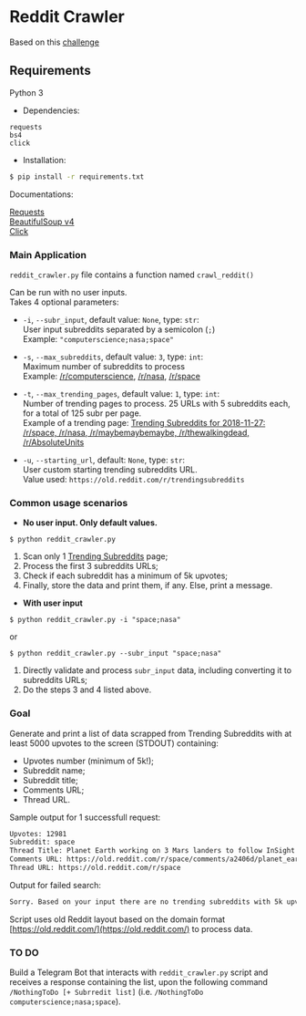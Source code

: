 # Reddit Crawler  

Based on this [challenge](https://github.com/idwall/desafios/tree/master/crawlers)

## Requirements  

Python 3  

- Dependencies:  

`requests`  
`bs4`  
`click`  

- Installation:

```bash
$ pip install -r requirements.txt
```

Documentations:

[Requests](http://docs.python-requests.org/en/master/)  
[BeautifulSoup v4](http://www.crummy.com/software/BeautifulSoup/bs4/doc/)  
[Click](https://click.palletsprojects.com/en/7.x/#documentation)  

### Main Application  

`reddit_crawler.py` file contains a function named `crawl_reddit()`

Can be run with no user inputs.  
Takes 4 optional parameters:  

- `-i`, `--subr_input`, default value: `None`, type: `str`:  
    User input subreddits separated by a semicolon (`;`)  
    Example: `"computerscience;nasa;space"`  
  
- `-s`, `--max_subreddits`, default value: `3`, type: `int`:  
    Maximum number of subreddits to process  
    Example: [/r/computerscience](https://www.reddit.com/r/computerscience), [/r/nasa](https://www.reddit.com/r/nasa), [/r/space](https://www.reddit.com/r/space/)  
  
- `-t`, `--max_trending_pages`, default value: `1`, type: `int`:  
    Number of trending pages to process. 25 URLs with 5 subreddits each, for a total of 125 subr per page.  
    Example of a trending page: [Trending Subreddits for 2018-11-27: /r/space, /r/nasa, /r/maybemaybemaybe, /r/thewalkingdead, /r/AbsoluteUnits](https://old.reddit.com/r/trendingsubreddits/comments/a0s13h/trending_subreddits_for_20181127_rspace_rnasa/)  

- `-u`, `--starting_url`, default: `None`, type: `str`:  
    User custom starting trending subreddits URL.  
    Value used: `https://old.reddit.com/r/trendingsubreddits`  

### Common usage scenarios

- **No user input. Only default values.**  

`$ python reddit_crawler.py`  

1. Scan only 1 [Trending Subreddits](https://old.reddit.com/r/trendingsubreddits) page;  
2. Process the first 3 subreddits URLs;  
3. Check if each subreddit has a minimum of 5k upvotes;  
4. Finally, store the data and print them, if any. Else, print a message.  

- **With user input**

`$ python reddit_crawler.py -i "space;nasa"`  

or  

`$ python reddit_crawler.py --subr_input "space;nasa"`  

1. Directly validate and process `subr_input` data, including converting it to subreddits URLs;  
2. Do the steps 3 and 4 listed above.

### Goal

Generate and print a list of data scrapped from Trending Subreddits with at least 5000 upvotes to the screen (STDOUT) containing:  
  
- Upvotes number (minimum of 5k!);  
- Subreddit name;  
- Subreddit title;  
- Comments URL;  
- Thread URL.  

Sample output for 1 successfull request:

```bash
Upvotes: 12981
Subreddit: space
Thread Title: Planet Earth working on 3 Mars landers to follow InSight
Comments URL: https://old.reddit.com/r/space/comments/a2406d/planet_earth_working_on_3_mars_landers_to_follow/
Thread URL: https://old.reddit.com/r/space
```

Output for failed search:

```bash
Sorry. Based on your input there are no trending subreddits with 5k upvotes or higher. Try increasing how much pages to process (default: 3). Keep in mind it may take longer to process.
```

Script uses old Reddit layout based on the domain format [https://old.reddit.com/](https://old.reddit.com/) to process data.  

### TO DO

Build a Telegram Bot that interacts with `reddit_crawler.py` script and receives a response containing the list, upon the following command `/NothingToDo [+ Subrredit list]` (i.e. `/NothingToDo computerscience;nasa;space`).
